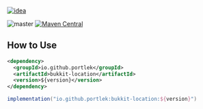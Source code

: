 [![idea](https://www.elegantobjects.org/intellij-idea.svg)](https://www.jetbrains.com/idea/)

![master](https://github.com/portlek/bukkit-location/workflows/build/badge.svg)
[![Maven Central](https://img.shields.io/maven-central/v/io.github.portlek/bukkit-location?label=version)](https://repo1.maven.org/maven2/io/github/portlek/bukkit-location/)

## How to Use

```xml
<dependency>
  <groupId>io.github.portlek</groupId>
  <artifactId>bukkit-location</artifactId>
  <version>${version}</version>
</dependency>
```

```groovy
implementation("io.github.portlek:bukkit-location:${version}")
```
